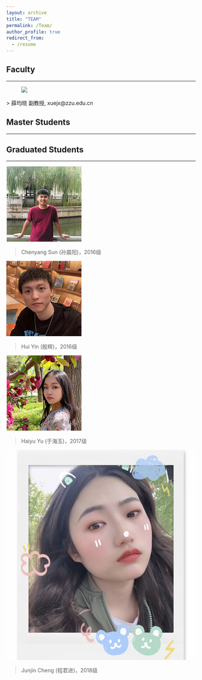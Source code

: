 ```yaml
---
layout: archive
title: "TEAM"
permalink: /Team/
author_profile: true
redirect_from:
  - /resume
---
```


## Faculty
---
<figure>
  <img src="https://xuejx7.github.io/images/sunchenyang.png" width=150>
</figure>
> 薛均晓 副教授, xuejx@zzu.edu.cn

## Master Students
---



## Graduated Students
---
![avatar](../images/sunchenyang.png)

> Chenyang Sun (孙晨阳)，2016级

![avatar](../images/yinhui.png)

> Hui Yin (殷辉)，2016级

![avatar](../images/yuhaiyu.png)

> Haiyu Yu (于海玉)，2017级

![avatar](../images/chengjunjin.jpg)

> Junjin Cheng (程君进)，2018级






